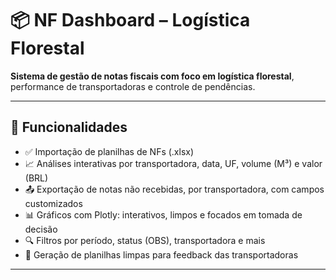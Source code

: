 # 📦 NF Dashboard – Logística Florestal

**Sistema de gestão de notas fiscais com foco em logística florestal**, performance de transportadoras e controle de pendências.

---

## 🚀 Funcionalidades

- ✅ Importação de planilhas de NFs (.xlsx)
- 📈 Análises interativas por transportadora, data, UF, volume (M³) e valor (BRL)
- 📤 Exportação de notas não recebidas, por transportadora, com campos customizados
- 📊 Gráficos com Plotly: interativos, limpos e focados em tomada de decisão
- 🔍 Filtros por período, status (OBS), transportadora e mais
- 📁 Geração de planilhas limpas para feedback das transportadoras

---